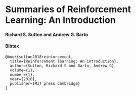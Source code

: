 # Summaries of Reinforcement Learning: An Introduction
#### Richard S. Sutton and Andrew G. Barto

#### Bibtex
```
@book{sutton2018reinforcement,
  title={Reinforcement learning: An introduction},
  author={Sutton, Richard S and Barto, Andrew G},
  volume={1},
  number={1},
  year={2018},
  publisher={MIT press Cambridge}
}
```
